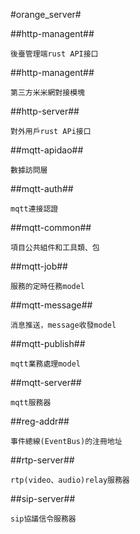#orange_server#

##http-managent##

    後臺管理端rust API接口

##http-managent##

    第三方米米網對接模塊

##http-server##

    對外用戶rust APi接口

##mqtt-apidao##

    數據訪問層

##mqtt-auth##

    mqtt連接認證

##mqtt-common##

    項目公共組件和工具類、包

##mqtt-job##

    服務的定時任務model

##mqtt-message##

    消息推送，message收發model

##mqtt-publish##

    mqtt業務處理model

##mqtt-server##

    mqtt服務器

##reg-addr##

    事件總線(EventBus)的注冊地址

##rtp-server##

    rtp(video、audio)relay服務器

##sip-server##

    sip協議信令服務器



